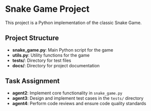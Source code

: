 # Snake Game Project

This project is a Python implementation of the classic Snake Game.

## Project Structure

- **snake_game.py**: Main Python script for the game
- **utils.py**: Utility functions for the game
- **tests/**: Directory for test files
- **docs/**: Directory for project documentation

## Task Assignment

- **agent2**: Implement core functionality in `snake_game.py`
- **agent3**: Design and implement test cases in the `tests/` directory
- **agent4**: Perform code reviews and ensure code quality standards